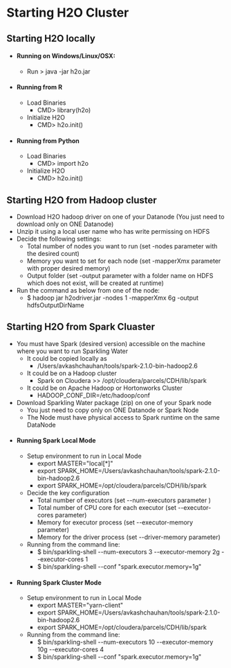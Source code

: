 # Starting H2O Cluster #

## Starting H2O locally ##
 - #### Running on Windows/Linux/OSX: ####
   - Run > java -jar h2o.jar
 - #### Running from R ####
   - Load Binaries
     - CMD> library(h2o)
   - Initialize H2O
     - CMD> h2o.init()     
 - #### Running from Python ####
   - Load Binaries
     - CMD> import h2o
   - Initialize H2O
     - CMD> h2o.init()     

## Starting H2O from Hadoop cluster ##
 - Download H2O hadoop driver on one of your Datanode (You just need to download only on ONE Datanode)
 - Unzip it using a local user name who has write permissing on HDFS
 - Decide the following settings:
   - Total number of nodes you want to run (set -nodes parameter with the desired count)
   - Memory you want to set for each node (set -mapperXmx parameter with proper desired memory)
   - Output folder (set -output parameter with a folder name on HDFS which does not exist, will be created at runtime)
 - Run the command as below from one of the node:
   - $ hadoop jar h2odriver.jar -nodes 1 -mapperXmx 6g -output hdfsOutputDirName 
 
## Starting H2O from Spark Cluaster ##
 - You must have Spark (desired version) accessible on the machine where you want to run Sparkling Water
   - It could be copied locally as 
     - /Users/avkashchauhan/tools/spark-2.1.0-bin-hadoop2.6
   - It could be on a Hadoop cluster
     - Spark on Cloudera  >> /opt/cloudera/parcels/CDH/lib/spark
   - It could be on Apache Hadoop or Hortonworks Cluster
     - HADOOP_CONF_DIR=/etc/hadoop/conf
 - Download Sparkling Water package (zip) on one of your Spark node 
   - You just need to copy only on ONE Datanode or Spark Node
   - The Node must have physical access to Spark runtime on the same DataNode
 - #### Running Spark Local Mode #### 
   - Setup environment to run in Local Mode
     - export MASTER="local[*]" 
     - export SPARK_HOME=/Users/avkashchauhan/tools/spark-2.1.0-bin-hadoop2.6
     - export SPARK_HOME=/opt/cloudera/parcels/CDH/lib/spark
   - Decide the key configuration
     - Total number of executors (set --num-executors parameter )
     - Total number of CPU core for each executor (set --executor-cores parameter)
     - Memory for executor process (set --executor-memory parameter)
     - Memory for the driver process (set --driver-memory parameter)
   - Running from the command line:
     - $ bin/sparkling-shell --num-executors 3 --executor-memory 2g --executor-cores 1
     - $ bin/sparkling-shell --conf "spark.executor.memory=1g"
 - #### Running Spark Cluster Mode ####
   - Setup environment to run in Local Mode
     - export MASTER="yarn-client" 
     - export SPARK_HOME=/Users/avkashchauhan/tools/spark-2.1.0-bin-hadoop2.6
     - export SPARK_HOME=/opt/cloudera/parcels/CDH/lib/spark
   - Running from the command line:
     - $ bin/sparkling-shell --num-executors 10 --executor-memory 10g --executor-cores 4
     - $ bin/sparkling-shell --conf "spark.executor.memory=1g"

